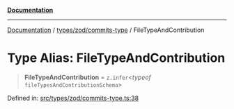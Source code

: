 [**Documentation**](../../../../README.md)

***

[Documentation](../../../../README.md) / [types/zod/commits-type](../README.md) / FileTypeAndContribution

# Type Alias: FileTypeAndContribution

> **FileTypeAndContribution** = `z.infer`\<*typeof* `fileTypesAndContributionSchema`\>

Defined in: [src/types/zod/commits-type.ts:38](https://github.com/joeng03/RepoSense/blob/3f722058ea4a4c6de9dfb6b764fc6baf0e159e62/frontend/src/types/zod/commits-type.ts#L38)

